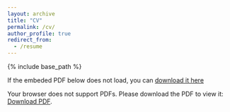 ```yaml
---
layout: archive
title: "CV"
permalink: /cv/
author_profile: true
redirect_from:
  - /resume
---
```


{% include base_path %}

If the embeded PDF below does not load, you can [download it here](/files/Resume_Sukrut_Shishupal.pdf)

<object data="/files/Resume_Sukrut_Shishupal.pdf" type="application/pdf" width="100%" height="600px">
    <p>Your browser does not support PDFs. Please download the PDF to view it: 
    <a href="/files/Resume_Sukrut_Shishupal.pdf">Download PDF</a>.</p>
</object>
